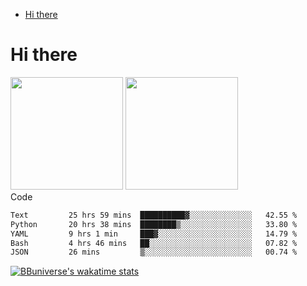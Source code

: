 <!--ts-->
* [Hi there](#hi-there)

<!-- Created by https://github.com/ekalinin/github-markdown-toc -->
<!-- Added by: runner, at: Wed Sep 27 04:19:34 UTC 2023 -->

<!--te-->


# Hi there

<!--
**BBuniverse/BBuniverse** is a ✨ _special_ ✨ repository because its `README.md` (this file) appears on your GitHub profile.

Here are some ideas to get you started:

- 🔭 I’m currently working on ...
- 🌱 I’m currently learning ...
- 👯 I’m looking to collaborate on ...
- 🤔 I’m looking for help with ...
- 💬 Ask me about ...
- 📫 How to reach me: ...
- 😄 Pronouns: ...
- ⚡ Fun fact: ...
-->


<div display="flex">
  <img src="https://github-readme-stats.vercel.app/api?username=BBuniverse&show_icons=true&count_private=true&theme=radical&hide_border=true" height="180"/>
  <img src="https://github-readme-stats.vercel.app/api/top-langs/?username=BBuniverse&layout=compact&theme=radical&hide_border=true" height="180"/>
</div
     

## Code
<!--START_SECTION:waka-->

```txt
Text         25 hrs 59 mins  ██████████▓░░░░░░░░░░░░░░   42.55 %
Python       20 hrs 38 mins  ████████▒░░░░░░░░░░░░░░░░   33.80 %
YAML         9 hrs 1 min     ███▓░░░░░░░░░░░░░░░░░░░░░   14.79 %
Bash         4 hrs 46 mins   ██░░░░░░░░░░░░░░░░░░░░░░░   07.82 %
JSON         26 mins         ▒░░░░░░░░░░░░░░░░░░░░░░░░   00.74 %
```

<!--END_SECTION:waka-->
     
[![BBuniverse's wakatime stats](https://github-readme-stats.vercel.app/api/wakatime?username=BBuniverse)](https://github.com/anuraghazra/github-readme-stats)
